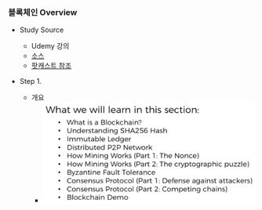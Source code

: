 ### 블록체인 Overview

- Study Source
    - Udemy 강의
    - <a href="https://www.superdatascience.com/blockchain/">소스</a>
    - <a href="https://www.superdatascience.com/podcast-rise-of-blockchain/">팟캐스트 참조</a>


- Step 1.
    - 개요
        - ![Alt text](./image/step1_overview.png)